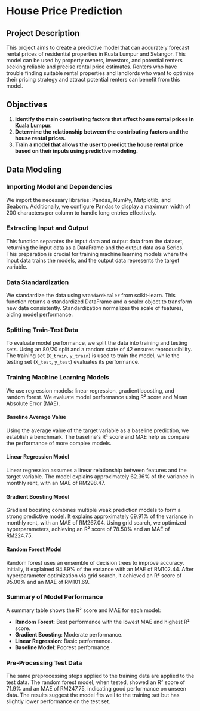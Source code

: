# House Price Prediction

## Project Description

This project aims to create a predictive model that can accurately forecast rental prices of residential properties in Kuala Lumpur and Selangor. This model can be used by property owners, investors, and potential renters seeking reliable and precise rental price estimates. Renters who have trouble finding suitable rental properties and landlords who want to optimize their pricing strategy and attract potential renters can benefit from this model.

## Objectives

1. **Identify the main contributing factors that affect house rental prices in Kuala Lumpur.**
2. **Determine the relationship between the contributing factors and the house rental prices.**
3. **Train a model that allows the user to predict the house rental price based on their inputs using predictive modeling.**

## Data Modeling

### Importing Model and Dependencies

We import the necessary libraries: Pandas, NumPy, Matplotlib, and Seaborn. Additionally, we configure Pandas to display a maximum width of 200 characters per column to handle long entries effectively.

### Extracting Input and Output

This function separates the input data and output data from the dataset, returning the input data as a DataFrame and the output data as a Series. This preparation is crucial for training machine learning models where the input data trains the models, and the output data represents the target variable.

### Data Standardization

We standardize the data using `StandardScaler` from scikit-learn. This function returns a standardized DataFrame and a scaler object to transform new data consistently. Standardization normalizes the scale of features, aiding model performance.

### Splitting Train-Test Data

To evaluate model performance, we split the data into training and testing sets. Using an 80/20 split and a random state of 42 ensures reproducibility. The training set (`X_train`, `y_train`) is used to train the model, while the testing set (`X_test`, `y_test`) evaluates its performance.

### Training Machine Learning Models

We use regression models: linear regression, gradient boosting, and random forest. We evaluate model performance using R² score and Mean Absolute Error (MAE).

#### Baseline Average Value

Using the average value of the target variable as a baseline prediction, we establish a benchmark. The baseline's R² score and MAE help us compare the performance of more complex models.

#### Linear Regression Model

Linear regression assumes a linear relationship between features and the target variable. The model explains approximately 62.36% of the variance in monthly rent, with an MAE of RM298.47.

#### Gradient Boosting Model

Gradient boosting combines multiple weak prediction models to form a strong predictive model. It explains approximately 69.91% of the variance in monthly rent, with an MAE of RM267.04. Using grid search, we optimized hyperparameters, achieving an R² score of 78.50% and an MAE of RM224.75.

#### Random Forest Model

Random forest uses an ensemble of decision trees to improve accuracy. Initially, it explained 94.89% of the variance with an MAE of RM102.44. After hyperparameter optimization via grid search, it achieved an R² score of 95.00% and an MAE of RM101.69.

### Summary of Model Performance

A summary table shows the R² score and MAE for each model:

- **Random Forest**: Best performance with the lowest MAE and highest R² score.
- **Gradient Boosting**: Moderate performance.
- **Linear Regression**: Basic performance.
- **Baseline Model**: Poorest performance.

### Pre-Processing Test Data

The same preprocessing steps applied to the training data are applied to the test data. The random forest model, when tested, showed an R² score of 71.9% and an MAE of RM247.75, indicating good performance on unseen data. The results suggest the model fits well to the training set but has slightly lower performance on the test set.
